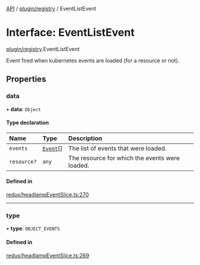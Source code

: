 [API](../API.md) / [plugin/registry](../modules/plugin_registry.md) / EventListEvent

# Interface: EventListEvent

[plugin/registry](../modules/plugin_registry.md).EventListEvent

Event fired when kubernetes events are loaded (for a resource or not).

## Properties

### data

• **data**: `Object`

#### Type declaration

| Name | Type | Description |
| :------ | :------ | :------ |
| `events` | [`Event`](../classes/lib_k8s_event.Event.md)[] | The list of events that were loaded. |
| `resource?` | `any` | The resource for which the events were loaded. |

#### Defined in

[redux/headlampEventSlice.ts:270](https://github.com/headlamp-k8s/headlamp/blob/072d2509b/frontend/src/redux/headlampEventSlice.ts#L270)

___

### type

• **type**: `OBJECT_EVENTS`

#### Defined in

[redux/headlampEventSlice.ts:269](https://github.com/headlamp-k8s/headlamp/blob/072d2509b/frontend/src/redux/headlampEventSlice.ts#L269)
